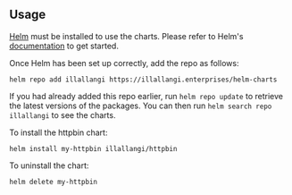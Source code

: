 ## Usage

[Helm](https://helm.sh) must be installed to use the charts.  Please refer to
Helm's [documentation](https://helm.sh/docs) to get started.

Once Helm has been set up correctly, add the repo as follows:

    helm repo add illallangi https://illallangi.enterprises/helm-charts

If you had already added this repo earlier, run `helm repo update` to retrieve
the latest versions of the packages.  You can then run `helm search repo
illallangi` to see the charts.

To install the httpbin chart:

    helm install my-httpbin illallangi/httpbin

To uninstall the chart:

    helm delete my-httpbin
